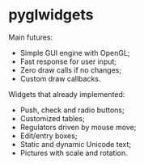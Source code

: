 # pyglwidgets
Main futures:
- Simple GUI engine with OpenGL;
- Fast response for user input;
- Zero draw calls if no changes;
- Custom draw callbacks.
 
Widgets that already implemented:
- Push, check and radio buttons;
- Customized tables;
- Regulators driven by mouse move;
- Edit/entry boxes;
- Static and dynamic Unicode text;
- Pictures with scale and rotation.
